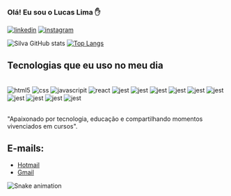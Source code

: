 ### Olá! Eu sou o Lucas Lima ✋

[![linkedin](https://img.shields.io/badge/LinkedIn-0077B5?style=for-the-badge&logo=linkedin&logoColor=white)](https://www.linkedin.com/in/lucaslimasilva-dev/)
[![instagram](https://img.shields.io/badge/Instagram-E4405F?style=for-the-badge&logo=instagram&logoColor=white)](https://www.instagram.com/lucaslls.1989/)

![Silva GitHub stats](https://github-readme-stats.vercel.app/api?username=lucaslsx21&show_icons=true&theme=tokyonight)
[![Top Langs](https://github-readme-stats.vercel.app/api/top-langs/?username=lucaslsx21&layout=compact)](https://github.com/lucaslsx21/github-readme-stats)

## Tecnologias que eu uso no meu dia

<div style="display: inline_block"><br/>
    <img align="center" alt="html5" src="https://img.shields.io/badge/HTML5-E34F26?style=for-the-badge&logo=html5&logoColor=white" />
    <img align="center" alt="css" src="https://img.shields.io/badge/CSS3-1572B6?style=for-the-badge&logo=css3&logoColor=white" />
    <img align="center" alt="javascripit" src="https://img.shields.io/badge/JavaScript-F7DF1E?style=for-the-badge&logo=javascript&logoColor=black" />
    <img align="center" alt="react" src="https://img.shields.io/badge/React-20232A?style=for-the-badge&logo=react&logoColor=61DAFB" />
    <img align="center" alt="jest" src="https://img.shields.io/badge/Jest-323330?style=for-the-badge&logo=Jest&logoColor=white" />
    <img align="center" alt="jest" src="https://img.shields.io/badge/TypeScript-007ACC?style=for-the-badge&logo=typescript&logoColor=white" />
    <img align="center" alt="jest" src="https://img.shields.io/badge/Sequelize-52B0E7?style=for-the-badge&logo=Sequelize&logoColor=white" />
    <img align="center" alt="jest" src="https://img.shields.io/badge/Ubuntu-E95420?style=for-the-badge&logo=ubuntu&logoColor=white" />
    <img align="center" alt="jest" src="https://img.shields.io/badge/Redux-593D88?style=for-the-badge&logo=redux&logoColor=white" />
    <img align="center" alt="jest" src="https://img.shields.io/badge/React_Native-20232A?style=for-the-badge&logo=react&logoColor=61DAFB" />
    <img align="center" alt="jest" src="https://img.shields.io/badge/Python-FFD43B?style=for-the-badge&logo=python&logoColor=blue" />
    <img align="center" alt="jest" src="https://img.shields.io/badge/Node%20js-339933?style=for-the-badge&logo=nodedotjs&logoColor=white" />
    <img align="center" alt="jest" src="https://img.shields.io/badge/Docker-2CA5E0?style=for-the-badge&logo=docker&logoColor=white" />
    <img align="center" alt="jest" src="https://img.shields.io/badge/MySQL-005C84?style=for-the-badge&logo=mysql&logoColor=white" />
    
</div>
<br/>

"Apaixonado por tecnologia, educação e compartilhando momentos vivenciados em cursos".

## E-mails:
- [Hotmail](lucaslsilva@live.com)<br/>
- [Gmail](lucaslls.1989@gmail.com)

![Snake animation](https://github.com/lucaslsx21/lucaslsx21/blob/output/github-contribution-grid-snake.svg)
